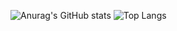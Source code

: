![Anurag's GitHub stats](https://github-readme-stats.vercel.app/api?username=eyalk007&show_icons=true&theme=transparent)
![Top Langs](https://github-readme-stats.vercel.app/api/top-langs/?username=anuraghazra&hide_progress=true)
